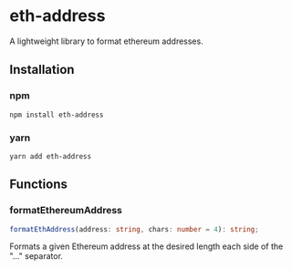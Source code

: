 # eth-address

A lightweight library to format ethereum addresses.

## Installation

### npm
```
npm install eth-address
```

### yarn
```
yarn add eth-address
```

## Functions

### formatEthereumAddress

```ts
formatEthAddress(address: string, chars: number = 4): string;
```

Formats a given Ethereum address at the desired length each side of the "..." separator. 